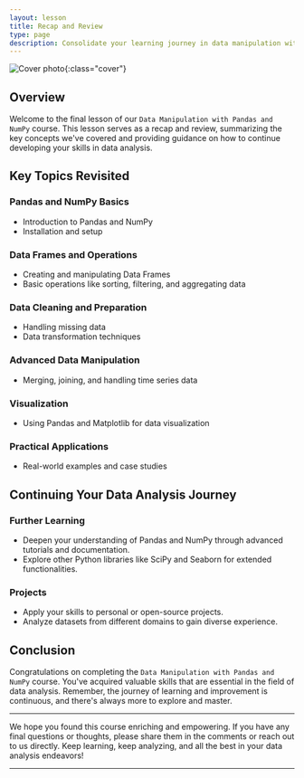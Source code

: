 ```yaml
---
layout: lesson
title: Recap and Review
type: page
description: Consolidate your learning journey in data manipulation with Pandas and NumPy, reviewing key concepts and discussing how to continue developing your data analysis skills.
---
```


![Cover photo]({{page.cover}}){:class="cover"}

## Overview

Welcome to the final lesson of our `Data Manipulation with Pandas and NumPy` course. This lesson serves as a recap and review, summarizing the key concepts we've covered and providing guidance on how to continue developing your skills in data analysis.

## Key Topics Revisited

### Pandas and NumPy Basics

- Introduction to Pandas and NumPy
- Installation and setup

### Data Frames and Operations

- Creating and manipulating Data Frames
- Basic operations like sorting, filtering, and aggregating data

### Data Cleaning and Preparation

- Handling missing data
- Data transformation techniques

### Advanced Data Manipulation

- Merging, joining, and handling time series data

### Visualization

- Using Pandas and Matplotlib for data visualization

### Practical Applications

- Real-world examples and case studies

## Continuing Your Data Analysis Journey

### Further Learning

- Deepen your understanding of Pandas and NumPy through advanced tutorials and documentation.
- Explore other Python libraries like SciPy and Seaborn for extended functionalities.

### Projects

- Apply your skills to personal or open-source projects.
- Analyze datasets from different domains to gain diverse experience.

## Conclusion

Congratulations on completing the `Data Manipulation with Pandas and NumPy` course. You've acquired valuable skills that are essential in the field of data analysis. Remember, the journey of learning and improvement is continuous, and there's always more to explore and master.

---

We hope you found this course enriching and empowering. If you have any final questions or thoughts, please share them in the comments or reach out to us directly. Keep learning, keep analyzing, and all the best in your data analysis endeavors!

---
